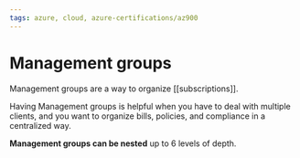 ```yaml
---
tags: azure, cloud, azure-certifications/az900
---
```


# Management groups

Management groups are a way to organize [[subscriptions]].

Having Management groups is helpful when you have to deal with multiple clients, and you want to organize bills, policies, and compliance in a centralized way.

**Management groups can be nested** up to 6 levels of depth.


